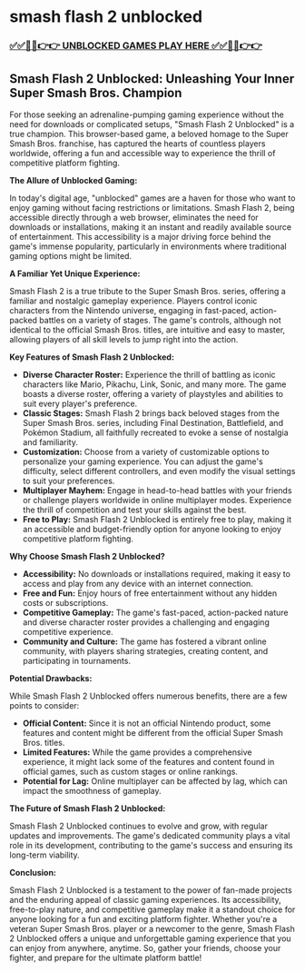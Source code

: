 # smash flash 2 unblocked

### [✅✅🔴🔴👉👉 UNBLOCKED GAMES PLAY HERE ✅✅🔴🔴👉👉](https://topstoryindia.com)

## Smash Flash 2 Unblocked: Unleashing Your Inner Super Smash Bros. Champion

For those seeking an adrenaline-pumping gaming experience without the need for downloads or complicated setups, "Smash Flash 2 Unblocked" is a true champion. This browser-based game, a beloved homage to the Super Smash Bros. franchise, has captured the hearts of countless players worldwide, offering a fun and accessible way to experience the thrill of competitive platform fighting. 

**The Allure of Unblocked Gaming:**

In today's digital age, "unblocked" games are a haven for those who want to enjoy gaming without facing restrictions or limitations.  Smash Flash 2, being accessible directly through a web browser, eliminates the need for downloads or installations, making it an instant and readily available source of entertainment. This accessibility is a major driving force behind the game's immense popularity, particularly in environments where traditional gaming options might be limited.

**A Familiar Yet Unique Experience:**

Smash Flash 2 is a true tribute to the Super Smash Bros. series, offering a familiar and nostalgic gameplay experience. Players control iconic characters from the Nintendo universe, engaging in fast-paced, action-packed battles on a variety of stages.  The game's controls, although not identical to the official Smash Bros. titles, are intuitive and easy to master, allowing players of all skill levels to jump right into the action.

**Key Features of Smash Flash 2 Unblocked:**

* **Diverse Character Roster:** Experience the thrill of battling as iconic characters like Mario, Pikachu, Link, Sonic, and many more. The game boasts a diverse roster, offering a variety of playstyles and abilities to suit every player's preference.
* **Classic Stages:**  Smash Flash 2 brings back beloved stages from the Super Smash Bros. series, including Final Destination, Battlefield, and Pokémon Stadium, all faithfully recreated to evoke a sense of nostalgia and familiarity.
* **Customization:** Choose from a variety of customizable options to personalize your gaming experience. You can adjust the game's difficulty, select different controllers, and even modify the visual settings to suit your preferences.
* **Multiplayer Mayhem:** Engage in head-to-head battles with your friends or challenge players worldwide in online multiplayer modes. Experience the thrill of competition and test your skills against the best.
* **Free to Play:**  Smash Flash 2 Unblocked is entirely free to play, making it an accessible and budget-friendly option for anyone looking to enjoy competitive platform fighting.

**Why Choose Smash Flash 2 Unblocked?**

* **Accessibility:** No downloads or installations required, making it easy to access and play from any device with an internet connection.
* **Free and Fun:** Enjoy hours of free entertainment without any hidden costs or subscriptions.
* **Competitive Gameplay:**  The game's fast-paced, action-packed nature and diverse character roster provides a challenging and engaging competitive experience.
* **Community and Culture:** The game has fostered a vibrant online community, with players sharing strategies, creating content, and participating in tournaments.

**Potential Drawbacks:**

While Smash Flash 2 Unblocked offers numerous benefits, there are a few points to consider:

* **Official Content:**  Since it is not an official Nintendo product, some features and content might be different from the official Super Smash Bros. titles.
* **Limited Features:** While the game provides a comprehensive experience, it might lack some of the features and content found in official games, such as custom stages or online rankings.
* **Potential for Lag:**  Online multiplayer can be affected by lag, which can impact the smoothness of gameplay.

**The Future of Smash Flash 2 Unblocked:**

Smash Flash 2 Unblocked continues to evolve and grow, with regular updates and improvements. The game's dedicated community plays a vital role in its development, contributing to the game's success and ensuring its long-term viability. 

**Conclusion:**

Smash Flash 2 Unblocked is a testament to the power of fan-made projects and the enduring appeal of classic gaming experiences. Its accessibility, free-to-play nature, and competitive gameplay make it a standout choice for anyone looking for a fun and exciting platform fighter. Whether you're a veteran Super Smash Bros. player or a newcomer to the genre, Smash Flash 2 Unblocked offers a unique and unforgettable gaming experience that you can enjoy from anywhere, anytime. So, gather your friends, choose your fighter, and prepare for the ultimate platform battle! 
